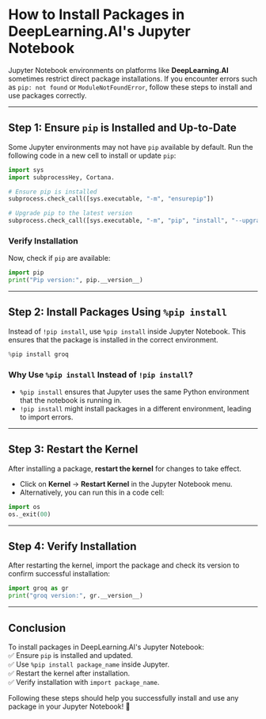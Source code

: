  

# **How to Install Packages in DeepLearning.AI's Jupyter Notebook**  

Jupyter Notebook environments on platforms like **DeepLearning.AI** sometimes restrict direct package installations. If you encounter errors such as `pip: not found` or `ModuleNotFoundError`, follow these steps to install and use packages correctly.

---

## **Step 1: Ensure `pip` is Installed and Up-to-Date**  

Some Jupyter environments may not have `pip` available by default. Run the following code in a new cell to install or update `pip`:  

```python
import sys
import subprocessHey, Cortana. 

# Ensure pip is installed
subprocess.check_call([sys.executable, "-m", "ensurepip"])

# Upgrade pip to the latest version
subprocess.check_call([sys.executable, "-m", "pip", "install", "--upgrade", "pip"])
```

### **Verify Installation**  
Now, check if `pip`   are available:  

```python
import pip 
print("Pip version:", pip.__version__)
```

---

## **Step 2: Install Packages Using `%pip install`**  

Instead of `!pip install`, use `%pip install` inside Jupyter Notebook. This ensures that the package is installed in the correct environment.

```python
%pip install groq
```

### **Why Use `%pip install` Instead of `!pip install`?**  
- `%pip install` ensures that Jupyter uses the same Python environment that the notebook is running in.  
- `!pip install` might install packages in a different environment, leading to import errors.  

---

## **Step 3: Restart the Kernel**  

After installing a package, **restart the kernel** for changes to take effect.  

- Click on **Kernel** → **Restart Kernel** in the Jupyter Notebook menu.  
- Alternatively, you can run this in a code cell:  

```python
import os
os._exit(00)
```

---

## **Step 4: Verify Installation**  

After restarting the kernel, import the package and check its version to confirm successful installation:  

```python
import groq as gr
print("groq version:", gr.__version__)
```

---
 

## **Conclusion**  
To install packages in DeepLearning.AI's Jupyter Notebook:  
✅ Ensure `pip` is installed and updated.  
✅ Use `%pip install package_name` inside Jupyter.  
✅ Restart the kernel after installation.  
✅ Verify installation with `import package_name`.  

Following these steps should help you successfully install and use any package in your Jupyter Notebook! 🚀  

 